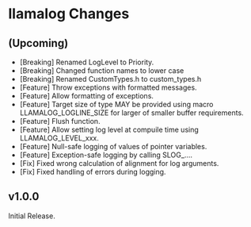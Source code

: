 # llamalog Changes

## (Upcoming)
- [Breaking] Renamed LogLevel to Priority.
- [Breaking] Changed function names to lower case
- [Breaking] Renamed CustomTypes.h to custom_types.h
- [Feature] Throw exceptions with formatted messages.
- [Feature] Allow formatting of exceptions.
- [Feature] Target size of type MAY be provided using macro LLAMALOG_LOGLINE_SIZE for larger of smaller buffer requirements.
- [Feature] Flush function.
- [Feature] Allow setting log level at compuile time using LLAMALOG_LEVEL_xxx.
- [Feature] Null-safe logging of values of pointer variables.
- [Feature] Exception-safe logging by calling SLOG_....
- [Fix] Fixed wrong calculation of alignment for log arguments.
- [Fix] Fixed handling of errors during logging.

## v1.0.0
Initial Release.